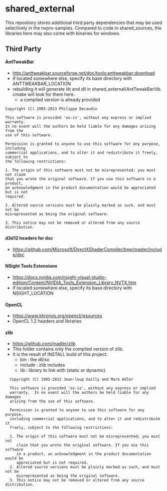 # shared_external

This repository stores additional third party dependencies that may be used selectively in the nvpro-samples.
Compared to code in shared_sources, the libraries here may also come with binaries for windows.

## Third Party

#### AntTweakBar
- http://anttweakbar.sourceforge.net/doc/tools:anttweakbar:download
- if located somewhere else, specify its base directory with ANTTWEAKBAR_LOCATION
- rebuilding it will generate lib and dll in shared_external\AntTweakBar\lib. cmake will look for them here.
  - a compiled version is already provided

````
Copyright (C) 2005-2013 Philippe Decaudin

This software is provided 'as-is', without any express or implied warranty. 
In no event will the authors be held liable for any damages arising from the
use of this software.

Permission is granted to anyone to use this software for any purpose, including
commercial applications, and to alter it and redistribute it freely, subject to
the following restrictions:

1. The origin of this software must not be misrepresented; you must not claim 
that you wrote the original software. If you use this software in a product, 
an acknowledgment in the product documentation would be appreciated but is not 
required.

2. Altered source versions must be plainly marked as such, and must not be 
misrepresented as being the original software.

3. This notice may not be removed or altered from any source distribution.
````

#### d3d12 headers for dxc
- https://github.com/Microsoft/DirectXShaderCompiler/tree/master/include/dxc

#### NSight Tools Extensions
- https://docs.nvidia.com/nsight-visual-studio-edition/Content/NVIDIA_Tools_Extension_Library_NVTX.htm
- if located somewhere else, specify its base directory with NSIGHT_LOCATION


#### OpenCL
- https://www.khronos.org/opencl/resources
- OpenCL 1.2 headers and libraries

#### zlib
- https://github.com/madler/zlib
- This folder contains only the compiled version of zlib.
- It is the result of INSTALL build of this project:
  - bin : the dll/so
  - include : zlib includes
  - lib : library to link with (static or dynamic)
  
````
  Copyright (C) 1995-2012 Jean-loup Gailly and Mark Adler

  This software is provided 'as-is', without any express or implied
  warranty.  In no event will the authors be held liable for any damages
  arising from the use of this software.

  Permission is granted to anyone to use this software for any purpose,
  including commercial applications, and to alter it and redistribute it
  freely, subject to the following restrictions:

  1. The origin of this software must not be misrepresented; you must not
     claim that you wrote the original software. If you use this software
     in a product, an acknowledgment in the product documentation would be
     appreciated but is not required.
  2. Altered source versions must be plainly marked as such, and must not be
     misrepresented as being the original software.
  3. This notice may not be removed or altered from any source distribution.
````

